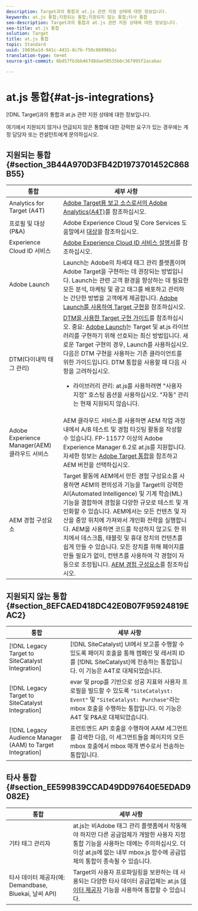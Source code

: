 ```yaml
---
description: Target과의 통합과 at.js 관련 지원 상태에 대한 정보입니다.
keywords: at.js 통합;지원되는 통합;지원되지 않는 통합;타사 통합
seo-description: Target과의 통합과 at.js 관련 지원 상태에 대한 정보입니다.
seo-title: at.js 통합
solution: Target
title: at.js 통합
topic: Standard
uuid: 19036a1d-941c-4d31-8c7b-f50c86996b1c
translation-type: tm+mt
source-git-commit: 8bd57fb3bb467d8dae50535b6c367995f2acabac

---
```



# at.js 통합{#at-js-integrations}

[!DNL Target]과의 통합과 at.js 관련 지원 상태에 대한 정보입니다.

여기에서 지원되지 않거나 언급되지 않은 통합에 대한 강력한 요구가 있는 경우에는 계정 담당자 또는 컨설턴트에게 문의하십시오.

## 지원되는 통합 {#section_3B44A970D3FB42D1973701452C868B55}

| 통합 | 세부 사항 |
|--- |--- |
| Analytics for Target (A4T) | [Adobe Target용 보고 소스로서의 Adobe Analytics(A4T)](../../../c-integrating-target-with-mac/a4t/a4t.md#concept_7540C8C04259434AB6EE33B09F47A1DE)를 참조하십시오. |
| 프로필 및 대상(P&amp;A) | Adobe Experience Cloud 및 Core Services 도움말에서 [대상](https://marketing.adobe.com/resources/help/en_US/mcloud/audience_library.html)을 참조하십시오. |
| Experience Cloud ID 서비스 | [Adobe Experience Cloud ID 서비스 설명서](https://marketing.adobe.com/resources/help/en_US/mcvid/)를 참조하십시오. |
| Adobe Launch | Launch는 Adobe의 차세대 태그 관리 플랫폼이며 Adobe Target을 구현하는 데 권장되는 방법입니다. Launch는 관련 고객 환경을 향상하는 데 필요한 모든 분석, 마케팅 및 광고 태그를 배포하고 관리하는 간단한 방법을 고객에게 제공합니다.  [Adobe Launch를 사용하여 Target 구현](../../../c-implementing-target/c-implementing-target-for-client-side-web/how-to-deployatjs/cmp-implementing-target-using-adobe-launch.md#topic_5234DDAEB0834333BD6BA1B05892FC25)을 참조하십시오. |
| DTM(다이내믹 태그 관리) | [DTM을 사용한 Target 구현 가이드](https://marketing.adobe.com/resources/help/en_US/target/ov2/implementing-target-using-dynamic-tag-management.html)를 참조하십시오.   중요: [Adobe Launch](../../../c-implementing-target/c-implementing-target-for-client-side-web/how-to-deployatjs/cmp-implementing-target-using-adobe-launch.md#topic_5234DDAEB0834333BD6BA1B05892FC25)는 Target 및 at.js 라이브러리를 구현하기 위해 선호되는 최신 방법입니다. 새로운 Target 구현의 경우, Launch를 사용하십시오. 다음은 DTM 구현을 사용하는 기존 클라이언트를 위한 가이드입니다.   DTM 통합을 사용할 때 다음 사항을 고려하십시오. <ul><li>라이브러리 관리: at.js를 사용하려면 &quot;사용자 지정&quot; 호스팅 옵션을 사용하십시오. &quot;자동&quot; 관리는 현재 지원되지 않습니다. </li></ul> |
| Adobe Experience Manager(AEM) 클라우드 서비스 | AEM 클라우드 서비스를 사용하면 AEM 작업 과정 내에서 A/B 테스트 및 경험 타깃팅 활동을 작성할 수 있습니다. FP-11577 이상의 Adobe Experience Manager 6.2로 at.js를 지원합니다. 자세한 정보는 [Adobe Target 통합](https://helpx.adobe.com/experience-manager/6-2/sites/administering/using/target.html)을 참조하고 AEM 버전을 선택하십시오. |
| AEM 경험 구성요소 | Target 활동에 AEM에서 만든 경험 구성요소를 사용하면 AEM의 편의성과 기능을 Target의 강력한 AI(Automated Intelligence) 및 기계 학습(ML) 기능을 결합하여 경험을 다양한 규모로 테스트 및 개인화할 수 있습니다.  AEM에서는 모든 컨텐츠 및 자산을 중앙 위치에 가져와서 개인화 전략을 실행합니다. AEM을 사용하면 코드를 작성하지 않고도 한 위치에서 데스크톱, 태블릿 및 휴대 장치의 컨텐츠를 쉽게 만들 수 있습니다. 모든 장치를 위해 페이지를 만들 필요가 없이, 컨텐츠를 사용하여 각 경험이 자동으로 조정됩니다.  [AEM 경험 구성요소](../../../c-experiences/c-manage-content/aem-experience-fragments.md#topic_1E1E4EA01F074349B2CF8785387B5FE8)를 참조하십시오. |

## 지원되지 않는 통합 {#section_8EFCAED418DC42E0B07F95924819EAC2}

| 통합 | 세부 사항 |
|--- |--- |
| [!DNL Legacy Target to SiteCatalyst Integration] | [!DNL SiteCatalyst] UI에서 보고를 수행할 수 있도록 페이지 호출을 통해 캠페인 및 레서피 ID를 [!DNL SiteCatalyst]에 전송하는 통합입니다. 이 기능은 A4T로 대체되었습니다. |
| [!DNL Legacy Target to SiteCatalyst Integration] | evar 및 prop를 기반으로 성공 지표와 사용자 프로필을 빌드할 수 있도록 `"SiteCatalyst: Event"` 및 `"SiteCatalyst: Purchase"`라는 mbox 호출을 수행하는 통합입니다. 이 기능은 A4T 및 P&amp;A로 대체되었습니다. |
| [!DNL Legacy Audience Manager (AAM) to Target Integration] | 프런트엔드 API 호출을 수행하여 AAM 세그먼트를 검색한 다음, 이 세그먼트들을 페이지의 모든 mbox 호출에서 mbox 매개 변수로서 전송하는 통합입니다. |

## 타사 통합 {#section_EE599839CCAD49DD97640E5EDAD9082E}

| 통합 | 세부 사항 |
|--- |--- |
| 기타 태그 관리자 | at.js는 비Adobe 태그 관리 플랫폼에서 작동해야 하지만 다른 공급업체가 개발한 사용자 지정 통합 기능을 사용하는 데에는 주의하십시오. 더 이상 at.js에 없는 내부 mbox.js 함수에 공급업체의 통합이 종속될 수 있습니다. |
| 타사 데이터 제공자(예: Demandbase, Bluekai, 날씨 API) | Target의 사용자 프로파일링을 보완하는 데 사용되는 다양한 타사 데이터 공급업체는 at.js [데이터 제공자](/help/c-implementing-target/c-implementing-target-for-client-side-web/targetgobalsettings.md#data-providers) 기능을 사용하여 통합할 수 있습니다. |